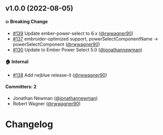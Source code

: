 
## v1.0.0 (2022-08-05)

#### :boom: Breaking Change
* [#139](https://github.com/cibernox/ember-power-select-with-create/pull/139) Update ember-power-select to 6.x ([@rwwagner90](https://github.com/rwwagner90))
* [#137](https://github.com/cibernox/ember-power-select-with-create/pull/137) embroider-optimized support, powerSelectComponentName -> powerSelectComponent ([@rwwagner90](https://github.com/rwwagner90))
* [#130](https://github.com/cibernox/ember-power-select-with-create/pull/130) Update to Ember Power Select 5.0 ([@jonathannewman](https://github.com/jonathannewman))

#### :house: Internal
* [#138](https://github.com/cibernox/ember-power-select-with-create/pull/138) Add rwjblue release-it ([@rwwagner90](https://github.com/rwwagner90))

#### Committers: 2
- Jonathan Newman ([@jonathannewman](https://github.com/jonathannewman))
- Robert Wagner ([@rwwagner90](https://github.com/rwwagner90))

# Changelog
